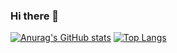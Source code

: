 ### Hi there 👋

<!--
**zxhyWM/zxhyWM** is a ✨ _special_ ✨ repository because its `README.md` (this file) appears on your GitHub profile.

Here are some ideas to get you started:

- 🔭 I’m currently working on ...
- 🌱 I’m currently learning ...
- 👯 I’m looking to collaborate on ...
- 🤔 I’m looking for help with ...
- 💬 Ask me about ...
- 📫 How to reach me: ...
- 😄 Pronouns: ...
- ⚡ Fun fact: ...
-->
[![Anurag's GitHub stats](https://github-readme-stats.vercel.app/api?username=zxhyWM)](https://github.com/anuraghazra/github-readme-stats)
[![Top Langs](https://github-readme-stats.vercel.app/api/top-langs/?username=zxhyWM&layout=compact)](https://github.com/anuraghazra/github-readme-stats)
